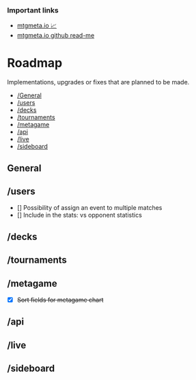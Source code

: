 ### Important links

* [mtgmeta.io :chart_with_upwards_trend:](https://mtgmeta.io)
* [mtgmeta.io github read-me](https://github.com/mtgmetaio/Read-me-first)

# Roadmap

Implementations, upgrades or fixes that are planned to be made.

- [/General](#general)
- [/users](#/users)
- [/decks](#/decks)
- [/tournaments](#/tournaments)
- [/metagame](#/metagame)
- [/api](#/api)
- [/live](#/live)
- [/sideboard](#/sideboard)


## General


## /users
* [] Possibility of assign an event to multiple matches
* [] Include in the stats: vs opponent statistics

## /decks

## /tournaments

## /metagame

* [x] ~~Sort fields for metagame chart~~

## /api

## /live

## /sideboard

